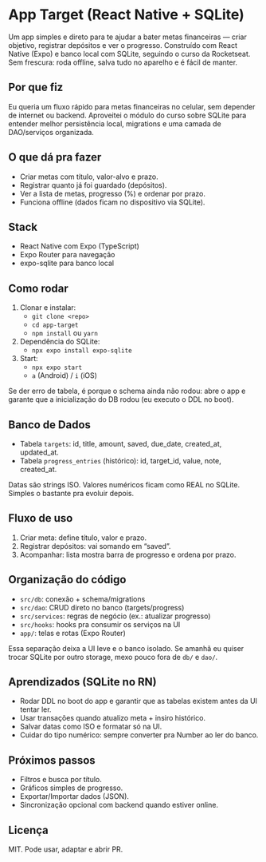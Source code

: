 # App Target (React Native + SQLite)

Um app simples e direto para te ajudar a bater metas financeiras — criar objetivo, registrar depósitos e ver o progresso. Construído com React Native (Expo) e banco local com SQLite, seguindo o curso da Rocketseat. Sem frescura: roda offline, salva tudo no aparelho e é fácil de manter.

## Por que fiz
Eu queria um fluxo rápido para metas financeiras no celular, sem depender de internet ou backend. Aproveitei o módulo do curso sobre SQLite para entender melhor persistência local, migrations e uma camada de DAO/serviços organizada.

## O que dá pra fazer
- Criar metas com título, valor-alvo e prazo.
- Registrar quanto já foi guardado (depósitos).
- Ver a lista de metas, progresso (%) e ordenar por prazo.
- Funciona offline (dados ficam no dispositivo via SQLite).

## Stack
- React Native com Expo (TypeScript)
- Expo Router para navegação
- expo-sqlite para banco local

## Como rodar
1. Clonar e instalar:
   - `git clone <repo>`
   - `cd app-target`
   - `npm install` ou `yarn`
2. Dependência do SQLite:
   - `npx expo install expo-sqlite`
3. Start:
   - `npx expo start`
   - `a` (Android) / `i` (iOS)

Se der erro de tabela, é porque o schema ainda não rodou: abre o app e garante que a inicialização do DB rodou (eu executo o DDL no boot).

## Banco de Dados
- Tabela `targets`: id, title, amount, saved, due_date, created_at, updated_at.
- Tabela `progress_entries` (histórico): id, target_id, value, note, created_at.

Datas são strings ISO. Valores numéricos ficam como REAL no SQLite. Simples o bastante pra evoluir depois.

## Fluxo de uso
1. Criar meta: define título, valor e prazo.
2. Registrar depósitos: vai somando em “saved”.
3. Acompanhar: lista mostra barra de progresso e ordena por prazo.

## Organização do código
- `src/db`: conexão + schema/migrations
- `src/dao`: CRUD direto no banco (targets/progress)
- `src/services`: regras de negócio (ex.: atualizar progresso)
- `src/hooks`: hooks pra consumir os serviços na UI
- `app/`: telas e rotas (Expo Router)

Essa separação deixa a UI leve e o banco isolado. Se amanhã eu quiser trocar SQLite por outro storage, mexo pouco fora de `db/` e `dao/`.

## Aprendizados (SQLite no RN)
- Rodar DDL no boot do app e garantir que as tabelas existem antes da UI tentar ler.
- Usar transações quando atualizo meta + insiro histórico.
- Salvar datas como ISO e formatar só na UI.
- Cuidar do tipo numérico: sempre converter pra Number ao ler do banco.

## Próximos passos
- Filtros e busca por título.
- Gráficos simples de progresso.
- Exportar/Importar dados (JSON).
- Sincronização opcional com backend quando estiver online.

## Licença
MIT. Pode usar, adaptar e abrir PR.
